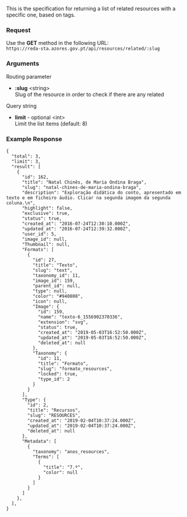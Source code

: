 This is the specification for returning a list of related resources with a specific one, based on tags.

### Request

Use the **GET** method in the following URL:  
`https://reda-sta.azores.gov.pt/api/resources/related/:slug`

### Arguments

Routing parameter

* **:slug** &lt;string&gt;  
   Slug of the resource in order to check if there are any related

Query string

* **limit** - optional &lt;int&gt;  
   Limit the list items (default: 8)

### Example Response

```
{
  "total": 3,
  "limit": 3,
  "result": [
    {
      "id": 162,
      "title": "Natal Chinês, de Maria Ondina Braga",
      "slug": "natal-chines-de-maria-ondina-braga",
      "description": "Exploração didática do conto, apresentado em texto e em ficheiro áudio. Clicar na segunda imagem da segunda coluna.\n",
      "highlight": false,
      "exclusive": true,
      "status": true,
      "created_at": "2016-07-24T12:30:10.000Z",
      "updated_at": "2016-07-24T12:39:32.000Z",
      "user_id": 5,
      "image_id": null,
      "Thumbnail": null,
      "Formats": [
        {
          "id": 27,
          "title": "Texto",
          "slug": "text",
          "taxonomy_id": 11,
          "image_id": 159,
          "parent_id": null,
          "type": null,
          "color": "#940808",
          "icon": null,
          "Image": {
            "id": 159,
            "name": "texto-6_1556902370336",
            "extension": "svg",
            "status": true,
            "created_at": "2019-05-03T16:52:50.000Z",
            "updated_at": "2019-05-03T16:52:50.000Z",
            "deleted_at": null
          },
          "Taxonomy": {
            "id": 11,
            "title": "Formato",
            "slug": "formato_resources",
            "locked": true,
            "type_id": 2
          }
        }
      ],
      "Type": {
        "id": 2,
        "title": "Recursos",
        "slug": "RESOURCES",
        "created_at": "2019-02-04T10:37:24.000Z",
        "updated_at": "2019-02-04T10:37:24.000Z",
        "deleted_at": null
      },
      "Metadata": [
        {
          "taxonomy": "anos_resources",
          "Terms": [
            {
              "title": "7.º",
              "color": null
            }
          ]
        }
      ]
    },
  ],
}
```